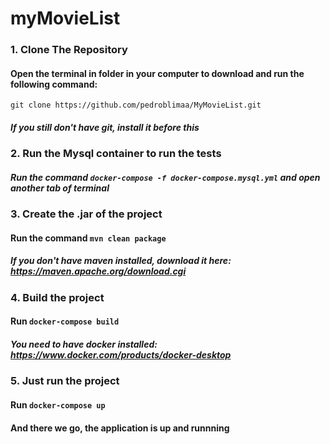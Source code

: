 # myMovieList

### 1. Clone The Repository 
#### Open the terminal in folder in your computer to download and run the following command: 
`git clone https://github.com/pedroblimaa/MyMovieList.git`
##### If you still don't have git, install it before this 

### 2. Run the Mysql container to run the tests 
##### Run the command `docker-compose -f docker-compose.mysql.yml` and open another tab of terminal 

### 3. Create the .jar of the project
#### Run the command `mvn clean package`
##### If you don't have maven installed, download it here: https://maven.apache.org/download.cgi

### 4. Build the project
#### Run `docker-compose build`
##### You need to have docker installed: https://www.docker.com/products/docker-desktop

### 5. Just run the project 
#### Run `docker-compose up`
#### And there we go, the application is up and runnning 

